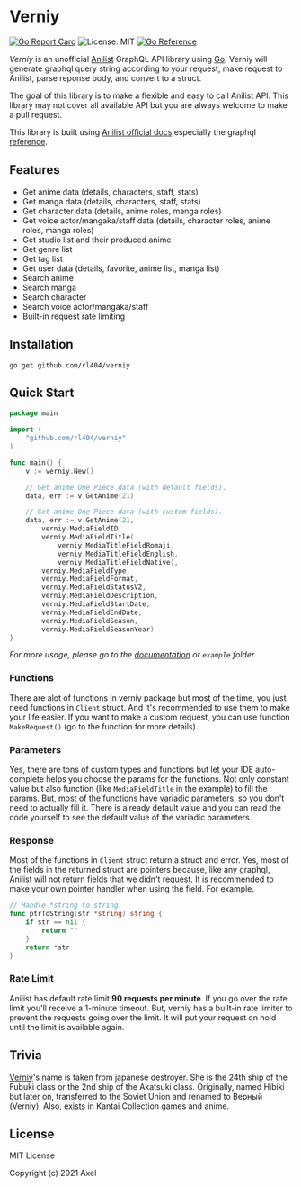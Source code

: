 # Verniy

[![Go Report Card](https://goreportcard.com/badge/github.com/rl404/verniy)](https://goreportcard.com/report/github.com/rl404/verniy)
![License: MIT](https://img.shields.io/github/license/rl404/verniy.svg)
[![Go Reference](https://pkg.go.dev/badge/github.com/rl404/verniy.svg)](https://pkg.go.dev/github.com/rl404/verniy)

_Verniy_ is an unofficial [Anilist](https://anilist.co) GraphQL API library using [Go](https://golang.org/). Verniy will generate graphql query string
according to your request, make request to Anilist, parse reponse body,
and convert to a struct.

The goal of this library is to make a flexible and easy to call Anilist API.
This library may not cover all available API but you are always welcome to
make a pull request.

This library is built using [Anilist official docs](https://github.com/AniList/ApiV2-GraphQL-Docs) especially the graphql [reference](https://anilist.github.io/ApiV2-GraphQL-Docs/).

## Features

- Get anime data (details, characters, staff, stats)
- Get manga data (details, characters, staff, stats)
- Get character data (details, anime roles, manga roles)
- Get voice actor/mangaka/staff data (details, character roles, anime roles, manga roles)
- Get studio list and their produced anime
- Get genre list
- Get tag list
- Get user data (details, favorite, anime list, manga list)
- Search anime
- Search manga
- Search character
- Search voice actor/mangaka/staff
- Built-in request rate limiting

## Installation

```
go get github.com/rl404/verniy
```

## Quick Start

```go
package main

import (
	"github.com/rl404/verniy"
)

func main() {
    v := verniy.New()

    // Get anime One Piece data (with default fields).
    data, err := v.GetAnime(21)

    // Get anime One Piece data (with custom fields).
    data, err := v.GetAnime(21,
        verniy.MediaFieldID,
        verniy.MediaFieldTitle(
            verniy.MediaTitleFieldRomaji,
            verniy.MediaTitleFieldEnglish,
            verniy.MediaTitleFieldNative),
        verniy.MediaFieldType,
        verniy.MediaFieldFormat,
        verniy.MediaFieldStatusV2,
        verniy.MediaFieldDescription,
        verniy.MediaFieldStartDate,
        verniy.MediaFieldEndDate,
        verniy.MediaFieldSeason,
        verniy.MediaFieldSeasonYear)
}
```

*For more usage, please go to the [documentation](https://pkg.go.dev/github.com/rl404/verniy) or `example` folder.*

### Functions

There are alot of functions in verniy package but
most of the time, you just need functions in `Client` struct.
And it's recommended to use them to make your life easier.
If you want to make a custom request, you can use function
`MakeRequest()` (go to the function for more details).

### Parameters

Yes, there are tons of custom types and functions but let
your IDE auto-complete helps you choose the params for the
functions. Not only constant value but also function (like
`MediaFieldTitle` in the example) to fill the params.
But, most of the functions have variadic parameters,
so you don't need to actually fill it. There is already default
value and you can read the code yourself to see the default
value of the variadic parameters.

### Response

Most of the functions in `Client` struct return a struct and error.
Yes, most of the fields in the returned struct are pointers because,
like any graphql, Anilist will not return fields that we didn't
request. It is recommended to make your own pointer handler when
using the field. For example.

```go
// Handle *string to string.
func ptrToString(str *string) string {
    if str == nil {
        return ""
    }
    return *str
}
```

### Rate Limit

Anilist has default rate limit **90 requests per minute**. If you go over
the rate limit you'll receive a 1-minute timeout. But, verniy has
a built-in rate limiter to prevent the requests going over the limit.
It will put your request on hold until the limit is available again.

## Trivia

[Verniy](https://en.wikipedia.org/wiki/Japanese_destroyer_Hibiki_(1932))'s name is taken from japanese
destroyer. She is the 24th ship of the Fubuki class or the 2nd ship of the Akatsuki class. Originally,
named Hibiki but later on, transferred to the Soviet Union and renamed to Верный (Verniy). Also,
[exists](https://en.kancollewiki.net/Hibiki) in Kantai Collection games and anime.

## License

MIT License

Copyright (c) 2021 Axel

